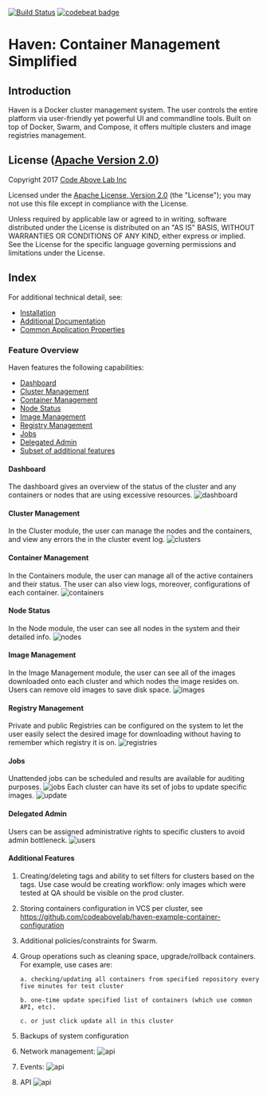 [![Build Status](https://travis-ci.org/codeabovelab/haven-platform.svg?branch=master)](https://travis-ci.org/codeabovelab/haven-platform) [![codebeat badge](https://codebeat.co/badges/3c0e5ad9-8f24-4c41-bddc-2221a3b05f7b)](https://codebeat.co/projects/github-com-codeabovelab-haven-platform)

# Haven: Container Management Simplified
 
## Introduction
Haven is a Docker cluster management system. The user controls the entire platform via user-friendly yet powerful UI and 
commandline tools. Built on top of Docker, Swarm, and Compose, it offers multiple clusters and image registries management.

License ([Apache Version 2.0](http://www.apache.org/licenses/LICENSE-2.0))
-------
Copyright 2017 [Code Above Lab Inc](https://www.codeabovelab.com)

Licensed under the [Apache License, Version 2.0](http://www.apache.org/licenses/LICENSE-2.0) (the "License");
you may not use this file except in compliance with the License.

Unless required by applicable law or agreed to in writing, software
distributed under the License is distributed on an "AS IS" BASIS,
WITHOUT WARRANTIES OR CONDITIONS OF ANY KIND, either express or implied.
See the License for the specific language governing permissions and
limitations under the License.

## Index ##

For additional technical detail, see:

* [Installation](/doc/installation.md)
* [Additional Documentation](/doc/)
* [Common Application Properties](https://github.com/codeabovelab/haven-example-configuration/blob/master/cluster-manager.properties)

### Feature Overview

Haven features the following capabilities:

* [Dashboard](#dashboard)
* [Cluster Management](#cluster-management)
* [Container Management](#container-management)
* [Node Status](#node-status)
* [Image Management](#image-management)
* [Registry Management](#registry-management)
* [Jobs](#jobs)
* [Delegated Admin](#delegated-admin)
* [Subset of additional features](#subset-of-additional-features)

#### Dashboard
The dashboard gives an overview of the status of the cluster and any containers or nodes that are using excessive 
resources. 
![dashboard](https://raw.githubusercontent.com/codeabovelab/haven-platform/master/doc/img/dashboard.png)

#### Cluster Management
In the Cluster module, the user can manage the nodes and the containers, and view any errors the in the cluster event log.
![clusters](https://raw.githubusercontent.com/codeabovelab/haven-platform/master/doc/img/clusters.png)

#### Container Management
In the Containers module, the user can manage all of the active containers and their status. The user can also view logs,
moreover, configurations of each container.
![containers](https://raw.githubusercontent.com/codeabovelab/haven-platform/master/doc/img/containers.png)


#### Node Status
In the Node module, the user can see all nodes in the system and their detailed info.
![nodes](https://raw.githubusercontent.com/codeabovelab/haven-platform/master/doc/img/nodes.png)

#### Image Management
In the Image Management module, the user can see all of the images downloaded onto each cluster and which nodes the image 
resides on. Users can remove old images to save disk space.
![images](https://raw.githubusercontent.com/codeabovelab/haven-platform/master/doc/img/images.png)

#### Registry Management
Private and public Registries can be configured on the system to let the user easily select the desired image for downloading
without having to remember which registry it is on.
![registries](https://raw.githubusercontent.com/codeabovelab/haven-platform/master/doc/img/registries.png)


#### Jobs
Unattended jobs can be scheduled and results are available for auditing purposes.
![jobs](https://raw.githubusercontent.com/codeabovelab/haven-platform/master/doc/img/jobs.png)
Each cluster can have its set of jobs to update specific images. 
![update](https://raw.githubusercontent.com/codeabovelab/haven-platform/master/doc/img/update.png)

#### Delegated Admin
Users can be assigned administrative rights to specific clusters to avoid admin bottleneck.
![users](https://raw.githubusercontent.com/codeabovelab/haven-platform/master/doc/img/users.png)

#### Additional Features
1. Creating/deleting tags and ability to set filters for clusters based on the tags.  Use case would be  creating workflow: only images which were tested at QA should be visible on the prod cluster.
2. Storing containers configuration in VCS per cluster, see https://github.com/codeabovelab/haven-example-container-configuration
3. Additional policies/constraints for Swarm.
4. Group operations such as cleaning space, upgrade/rollback containers. For example,  use cases are:

       a. checking/updating all containers from specified repository every five minutes for test cluster
       
       b. one-time update specified list of containers (which use common API, etc).
       
       c. or just click update all in this cluster
5. Backups of system configuration
6. Network management:
![api](https://raw.githubusercontent.com/codeabovelab/haven-platform/master/doc/img/network.png)
7. Events:
![api](https://raw.githubusercontent.com/codeabovelab/haven-platform/master/doc/img/events.png)
8. API
![api](https://raw.githubusercontent.com/codeabovelab/haven-platform/master/doc/img/api.png)


